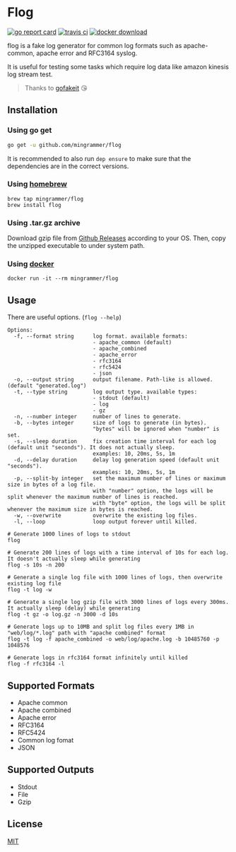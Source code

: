 # Flog

[![go report card](https://goreportcard.com/badge/github.com/mingrammer/flog)](https://goreportcard.com/report/github.com/mingrammer/flog) [![travis ci](https://travis-ci.com/mingrammer/flog.svg?branch=master)](https://travis-ci.com/mingrammer/flog) [![docker download](https://img.shields.io/docker/pulls/mingrammer/flog.svg)](https://hub.docker.com/r/mingrammer/flog)

flog is a fake log generator for common log formats such as apache-common, apache error and RFC3164 syslog.

It is useful for testing some tasks which require log data like amazon kinesis log stream test.

> Thanks to [gofakeit](https://github.com/brianvoe/gofakeit) 😘

## Installation

### Using go get

```bash
go get -u github.com/mingrammer/flog
```

It is recommended to also run `dep ensure` to make sure that the dependencies are in the correct versions.

### Using [homebrew](https://brew.sh)

```
brew tap mingrammer/flog
brew install flog
```

### Using .tar.gz archive

Download gzip file from [Github Releases](https://github.com/mingrammer/flog/releases/latest) according to your OS. Then, copy the unzipped executable to under system path.

### Using [docker](https://www.docker.com)

```
docker run -it --rm mingrammer/flog
```

## Usage

There are useful options. (`flog --help`)

```console
Options:
  -f, --format string      log format. available formats:
                           - apache_common (default)
                           - apache_combined
                           - apache_error
                           - rfc3164
                           - rfc5424
                           - json
  -o, --output string      output filename. Path-like is allowed. (default "generated.log")
  -t, --type string        log output type. available types:
                           - stdout (default)
                           - log
                           - gz
  -n, --number integer     number of lines to generate.
  -b, --bytes integer      size of logs to generate (in bytes).
                           "bytes" will be ignored when "number" is set.
  -s, --sleep duration     fix creation time interval for each log (default unit "seconds"). It does not actually sleep.
                           examples: 10, 20ms, 5s, 1m
  -d, --delay duration     delay log generation speed (default unit "seconds").
                           examples: 10, 20ms, 5s, 1m
  -p, --split-by integer   set the maximum number of lines or maximum size in bytes of a log file.
                           with "number" option, the logs will be split whenever the maximum number of lines is reached.
                           with "byte" option, the logs will be split whenever the maximum size in bytes is reached.
  -w, --overwrite          overwrite the existing log files.
  -l, --loop               loop output forever until killed.
```

```console
# Generate 1000 lines of logs to stdout
flog

# Generate 200 lines of logs with a time interval of 10s for each log. It doesn't actually sleep while generating
flog -s 10s -n 200 

# Generate a single log file with 1000 lines of logs, then overwrite existing log file
flog -t log -w

# Generate a single log gzip file with 3000 lines of logs every 300ms. It actually sleep (delay) while generating
flog -t gz -o log.gz -n 3000 -d 10s

# Generate logs up to 10MB and split log files every 1MB in "web/log/*.log" path with "apache combined" format
flog -t log -f apache_combined -o web/log/apache.log -b 10485760 -p 1048576

# Generate logs in rfc3164 format infinitely until killed
flog -f rfc3164 -l
```

## Supported Formats

- Apache common
- Apache combined
- Apache error
- RFC3164
- RFC5424
- Common log fomat
- JSON

## Supported Outputs

- Stdout
- File
- Gzip

## License

[MIT](LICENSE)